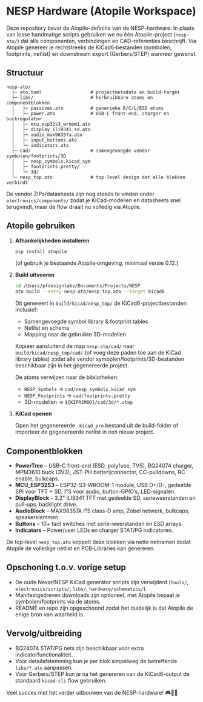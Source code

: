 # NESP Hardware (Atopile Workspace)

Deze repository bevat de Atopile-definitie van de NESP-hardware. In plaats van losse handmatige scripts gebruiken we nu één Atopile-project (`nesp-ato/`) dat alle componenten, verbindingen en CAD-referenties beschrijft. Via Atopile genereer je rechtstreeks de KiCad6‐bestanden (symbolen, footprints, netlist) en downstream export (Gerbers/STEP) wanneer gewenst.

## Structuur

```
nesp-ato/
  ├─ ato.toml                  # projectmetadata en build-target
  ├─ libs/                     # herbruikbare atoms en componentblokken
  │   ├─ passives.ato          # generieke R/C/L/ESD atoms
  │   ├─ power.ato             # USB-C front-end, charger en buckregulator
  │   ├─ mcu_esp32s3_wroom1.ato
  │   ├─ display_ili9341_sd.ato
  │   ├─ audio_max98357a.ato
  │   ├─ input_buttons.ato
  │   └─ indicators.ato
  ├─ cad/                      # samengevoegde vendor symbolen/footprints/3D
  │   ├─ nesp_symbols.kicad_sym
  │   ├─ footprints.pretty/
  │   └─ 3d/
  └─ nesp_top.ato              # top-level design dat alle blokken verbindt
```

De vendor ZIPs/datasheets zijn nog steeds te vinden onder `electronics/components/` zodat je KiCad-modellen en datasheets snel terugvindt, maar de flow draait nu volledig via Atopile.

## Atopile gebruiken

1. **Afhankelijkheden installeren**

   ```bash
   pip install atopile
   ```

   (of gebruik je bestaande Atopile‐omgeving, minimaal versie 0.12.)

2. **Build uitvoeren**

   ```bash
   cd /Users/pfdesignlabs/Documents/Projects/NESP
   ato build --entry nesp-ato/nesp_top.ato --target kicad6
   ```

   Dit genereert in `build/kicad/nesp_top/` de KiCad6-projectbestanden inclusief:
   - Samengevoegde symbol library & footprint tables
   - Netlist en schema
   - Mapping naar de gebruikte 3D-modellen

   Kopieer aansluitend de map `nesp-ato/cad/` naar `build/kicad/nesp_top/cad/`
   (of voeg deze paden toe aan de KiCad library tables) zodat alle vendor
   symbolen/footprints/3D-bestanden beschikbaar zijn in het gegenereerde project.

   De atoms verwijzen naar de bibliotheken:

   - `NESP_Symbols` → `cad/nesp_symbols.kicad_sym`
   - `NESP_Footprints` → `cad/footprints.pretty`
   - 3D-modellen → `${KIPRJMOD}/cad/3d/*.step`

3. **KiCad openen**

   Open het gegenereerde `.kicad_pro` bestand uit de build-folder of importeer de gegenereerde netlist in een nieuw project.

## Componentblokken

- **PowerTree** – USB-C front-end (ESD, polyfuse, TVS), BQ24074 charger, MPM3610 buck (3V3), JST-PH batterijconnector, CC-pulldowns, RC enable, bulkcaps.
- **MCU_ESP32S3** – ESP32-S3-WROOM-1 module, USB D+/D-, gedeelde SPI voor TFT + SD, I²S voor audio, button-GPIO’s, LED-signalen.
- **DisplayBlock** – 3.2” ILI9341 TFT met gedeelde SD, serieweerstanden en pull-ups, backlight drive.
- **AudioBlock** – MAX98357A I²S class-D amp, Zobel netwerk, bulkcaps, speakerklemmen.
- **Buttons** – 10+ tact switches met serie-weerstanden en ESD arrays.
- **Indicators** – Power/user LEDs en charger STAT/PG indicatoren.

De top-level `nesp_top.ato` koppelt deze blokken via nette netnamen zodat Atopile de volledige netlist en PCB‐Libraries kan genereren.

## Opschoning t.o.v. vorige setup

- De oude Nexar/NESP KiCad generator scripts zijn verwijderd (`tools/`, `electronics/scripts/`, `libs/`, `hardware/schematics/`).
- Manifestgedreven downloads zijn optioneel; met Atopile bepaal je symbolen/footprints via de atoms.
- README en repo zijn opgeschoond zodat het duidelijk is dat Atopile de enige bron van waarheid is.

## Vervolg/uitbreiding

- BQ24074 STAT/PG nets zijn beschikbaar voor extra indicatorfunctionaliteit.
- Voor detailafstemming kun je per blok simpelweg de betreffende `libs/*.ato` aanpassen.
- Voor Gerbers/STEP kun je na het genereren van de KiCad6-output de standaard `kicad-cli` flow gebruiken.

Veel succes met het verder uitbouwen van de NESP-hardware! 🎮🔋🧩
